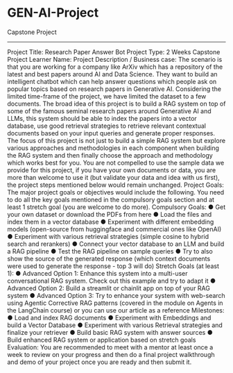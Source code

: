 # GEN-AI-Project


Capstone Project
___________________________________________________________________________________
Project Title: Research Paper Answer Bot
Project Type: 2 Weeks Capstone Project
Learner Name: <ENTER HERE>
Project Description / Business case:
The scenario is that you are working for a company like ArXiv which has a repository of the
latest and best papers around AI and Data Science. They want to build an intelligent chatbot
which can help answer questions which people ask on popular topics based on research papers
in Generative AI. Considering the limited time-frame of the project, we have limited the dataset
to a few documents.
The broad idea of this project is to build a RAG system on top of some of the famous seminal
research papers around Generative AI and LLMs, this system should be able to index the
papers into a vector database, use good retrieval strategies to retrieve relevant contextual
documents based on your input queries and generate proper responses. The focus of this
project is not just to build a simple RAG system but explore various approaches and
methodologies in each component when building the RAG system and then finally choose the
approach and methodology which works best for you.
You are not compelled to use the sample data we provide for this project, if you have your own
documents or data, you are more than welcome to use it (but validate your data and idea with
us first), the project steps mentioned below would remain unchanged.
Project Goals:
The major project goals or objectives would include the following. You need to do all the key
goals mentioned in the compulsory goals section and at least 1 stretch goal (you are welcome
to do more).
Compulsory Goals:
● Get your own dataset or download the PDFs from here
● Load the files and index them in a vector database
● Experiment with different embedding models (open-source from huggingface and
commercial ones like OpenAI)
● Experiment with various retrieval strategies (simple cosine to hybrid search and
rerankers)
● Connect your vector database to an LLM and build a RAG pipeline
● Test the RAG pipeline on sample queries
● Try to also show the source of the generated response (which context documents were
used to generate the response - top 3 will do)
Stretch Goals (at least 1):
● Advanced Option 1: Enhance this system into a multi-user conversational RAG system.
Check out this example and try to adapt it
● Advanced Option 2: Build a streamlit or chainlit app on top of your RAG system
● Advanced Option 3: Try to enhance your system with web-search using Agentic
Corrective RAG patterns (covered in the module on Agents in the LangChain course) or
you can use our article as a reference
Milestones:
● Load and index RAG documents
● Experiment with Embeddings and build a Vector Database
● Experiment with various Retrieval strategies and finalize your retriever
● Build basic RAG system with answer sources
● Build enhanced RAG system or application based on stretch goals
Evaluation:
You are recommended to meet with a mentor at least once a week to review on your progress
and then do a final project walkthrough and demo of your project once you are ready and then
submit it.
